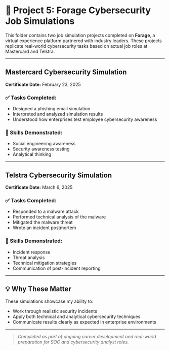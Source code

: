 # 🧩 Project 5: Forage Cybersecurity Job Simulations

This folder contains two job simulation projects completed on **Forage**, a virtual experience platform partnered with industry leaders. These projects replicate real-world cybersecurity tasks based on actual job roles at Mastercard and Telstra.

---

## Mastercard Cybersecurity Simulation

**Certificate Date:** February 23, 2025  

### ✅ Tasks Completed:
- Designed a phishing email simulation
- Interpreted and analyzed simulation results
- Understood how enterprises test employee cybersecurity awareness

### 🧠 Skills Demonstrated:
- Social engineering awareness  
- Security awareness testing  
- Analytical thinking

---

## Telstra Cybersecurity Simulation

**Certificate Date:** March 6, 2025  

### ✅ Tasks Completed:
- Responded to a malware attack
- Performed technical analysis of the malware
- Mitigated the malware threat
- Wrote an incident postmortem

### 🧠 Skills Demonstrated:
- Incident response  
- Threat analysis  
- Technical mitigation strategies  
- Communication of post-incident reporting

---

## 💡 Why These Matter

These simulations showcase my ability to:
- Work through realistic security incidents
- Apply both technical and analytical cybersecurity techniques
- Communicate results clearly as expected in enterprise environments

---

> *Completed as part of ongoing career development and real-world preparation for SOC and cybersecurity analyst roles.*
